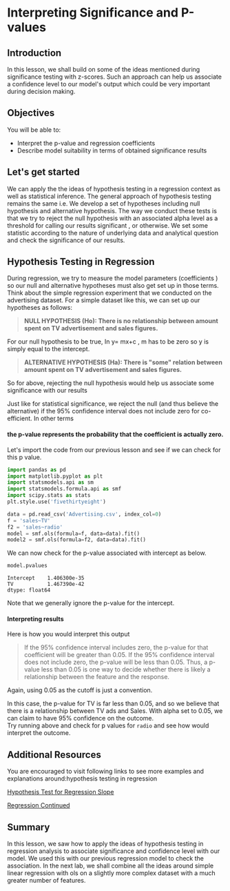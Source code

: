 
# Interpreting Significance and P-values 

## Introduction

In this lesson, we shall build on some of the ideas mentioned during significance testing with z-scores. Such an approach can help us associate a confidence level to our model's output which could be very important during decision making. 

## Objectives

You will be able to:

* Interpret the p-value and regression coefficients
* Describe model suitability in terms of obtained significance results


## Let's get started

We can apply the the ideas of hypothesis testing in a regression context as well as statistical inference. The general approach of hypothesis testing remains the same i.e. We develop a set of hypotheses including null hypothesis and alternative hypothesis. The way we conduct these tests is that we try to reject the null hypothesis with an associated alpha level as a threshold for calling our results significant , or otherwise. We set some statistic according to the nature of underlying data and analytical question and check the significance of our results. 

## Hypothesis Testing in Regression 

During regression, we try to measure the model parameters (coefficients ) so our null and alternative hypotheses must also get set up in those terms. Think about the simple regression experiment that we conducted on the advertising dataset. For a simple dataset like this, we can set up our hypotheses as follows:

> **NULL HYPOTHESIS (Ho): There is no relationship between amount spent on TV advertisement and sales figures.**

For our null hypothesis to be true, In y= mx+c , m has to be zero so y is simply equal to the intercept. 

> **ALTERNATIVE HYPOTHESIS (Ha): There is "some" relation between amount spent on TV advertisement and sales figures.**

So for above, rejecting the null hypothesis would help us associate some significance with our results

Just like for statistical significance, we reject the null (and thus believe the alternative) if the 95% confidence interval does not include zero for co-efficient. In other terms 

#### the p-value represents the probability that the coefficient is actually zero. 

Let's import the code from our previous lesson and see if we can check for this p value. 



```python
import pandas as pd
import matplotlib.pyplot as plt
import statsmodels.api as sm
import statsmodels.formula.api as smf
import scipy.stats as stats
plt.style.use('fivethirtyeight')

data = pd.read_csv('Advertising.csv', index_col=0)
f = 'sales~TV'
f2 = 'sales~radio'
model = smf.ols(formula=f, data=data).fit()
model2 = smf.ols(formula=f2, data=data).fit()

```

We can now check for the p-value associated with intercept as below.


```python
model.pvalues
```




    Intercept    1.406300e-35
    TV           1.467390e-42
    dtype: float64



Note that we generally ignore the p-value for the intercept. 

#### Interpreting results

Here is how you would interpret this output

>If the 95% confidence interval includes zero, the p-value for that coefficient will be greater than 0.05. If the 95% confidence interval does not include zero, the p-value will be less than 0.05. Thus, a p-value less than 0.05 is one way to decide whether there is likely a relationship between the feature and the response. 

Again, using 0.05 as the cutoff is just a convention.

In this case, the p-value for TV is far less than 0.05, and so we believe that there is a relationship between TV ads and Sales. With alpha set to 0.05, we can claim to have 95% confidence on the outcome.  
Try running above and check for p values for `radio` and see how would interpret the outcome. 

## Additional Resources

You are encouraged to visit following links to see more examples and explanations around:hypothesis testing in regression 

[Hypothesis Test for Regression Slope](https://stattrek.com/regression/slope-test.aspx)

[Regression Continued](http://www.stat.ucla.edu/~cochran/stat10/winter/lectures/lect18.html)

## Summary 

In this lesson, we saw how to apply the ideas of hypothesis testing in regression analysis to associate significance and confidence level with our model. We used this with our previous regression model to check the association. In the next lab, we shall combine all the ideas around simple linear regression with ols on a slightly more complex dataset with a much greater number of features. 
